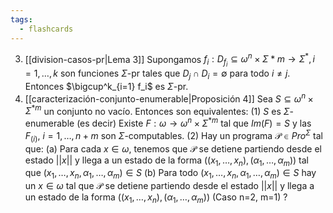 ```yaml
---
tags:
  - flashcards
---
```

03. [[division-casos-pr|Lema 3]] Supongamos $f_i:D_{f_i}\subseteq\omega^n\times\Sigma^{}*m\to\Sigma^*, i=1,\dots,k$ son funciones $\Sigma$-pr tales que $D_j\cap D_i=\emptyset$ para todo $i\neq j$. Entonces $\bigcup^k_{i=1} f_i$ es $\Sigma$-pr.
04. [[caracterización-conjunto-enumerable|Proposición 4]] Sea $S\subseteq\omega^{n}\times\Sigma^{*m}$ un conjunto no vacío. Entonces son equivalentes:
	(1) $S$ es $\Sigma$-enumerable
	 	(es decir) Existe $F:\omega\to\omega^{n}\times\Sigma^{*m}$ tal que $Im(F) = S$ y  las $F_{(i)},\ i=1,\dots,n+m$ son $\Sigma$-computables.
	(2) Hay un programa $\mathcal P\in Pro^{\Sigma}$ tal que:
	 	(a) Para cada $x\in\omega$, tenemos que $\mathcal P$ se detiene partiendo desde el estado $||x||$ y llega a un estado de la forma $((x_1,\dots,x_n),(\alpha_1,\dots,\alpha_m))$ tal que $(x_1,\dots,x_n,\alpha_1,\dots,\alpha_m)\in S$
	 	(b) Para todo $(x_1,\dots,x_n,\alpha_1,\dots,\alpha_m)\in S$ hay un $x\in\omega$ tal que $\mathcal P$ se detiene partiendo desde el estado $||x||$ y llega a un estado de la forma $((x_1,\dots,x_n),(\alpha_1,\dots,\alpha_m))$
	(Caso n=2, m=1)
?
<!--SR:!2024-07-18,3,250-->